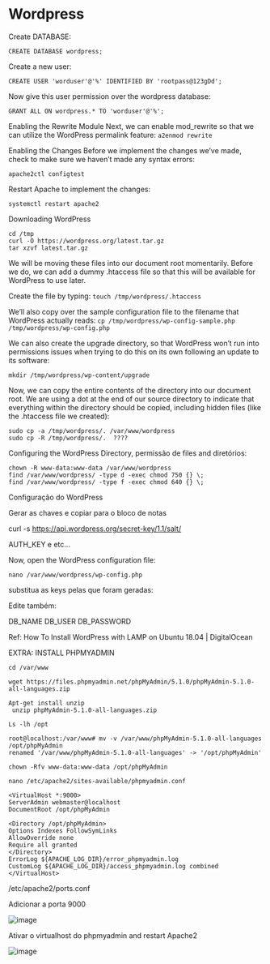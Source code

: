 # Wordpress


Create DATABASE:

`CREATE DATABASE wordpress;`

Create a new user:

`CREATE USER 'worduser'@'%' IDENTIFIED BY 'rootpass@123gDd';`

Now give this user permission over the wordpress database:

`GRANT ALL ON wordpress.* TO 'worduser'@'%';`


Enabling the Rewrite Module
Next, we can enable mod_rewrite so that we can utilize the WordPress permalink feature:
`a2enmod rewrite`

Enabling the Changes
Before we implement the changes we’ve made, check to make sure we haven’t made any syntax errors:

`apache2ctl configtest`


Restart Apache to implement the changes:

`systemctl restart apache2`


Downloading WordPress

```shell
cd /tmp
curl -O https://wordpress.org/latest.tar.gz
tar xzvf latest.tar.gz

```

We will be moving these files into our document root momentarily. Before we do, we can add a dummy .htaccess file so that this will be available for WordPress to use later.

Create the file by typing:
`touch /tmp/wordpress/.htaccess`

We’ll also copy over the sample configuration file to the filename that WordPress actually reads:
`cp /tmp/wordpress/wp-config-sample.php /tmp/wordpress/wp-config.php`

We can also create the upgrade directory, so that WordPress won’t run into permissions issues when trying to do this on its own following an update to its software:

`mkdir /tmp/wordpress/wp-content/upgrade`

Now, we can copy the entire contents of the directory into our document root. We are using a dot at the end of our source directory to indicate that everything within the directory should be copied, including hidden files (like the .htaccess file we created):

```shell
sudo cp -a /tmp/wordpress/. /var/www/wordpress
sudo cp -R /tmp/wordpress/.  ????
```

Configuring the WordPress Directory, permissão de files and diretórios:

```shell
chown -R www-data:www-data /var/www/wordpress
find /var/www/wordpress/ -type d -exec chmod 750 {} \;
find /var/www/wordpress/ -type f -exec chmod 640 {} \;
```


Configuração do WordPress

Gerar as chaves e copiar para o bloco de notas

curl -s https://api.wordpress.org/secret-key/1.1/salt/

AUTH_KEY e etc...


Now, open the WordPress configuration file:

 `nano /var/www/wordpress/wp-config.php`

substitua as keys pelas que foram geradas:

Edite também:

DB_NAME
DB_USER
DB_PASSWORD


Ref: How To Install WordPress with LAMP on Ubuntu 18.04 | DigitalOcean

EXTRA: INSTALL PHPMYADMIN

```shell
cd /var/www

wget https://files.phpmyadmin.net/phpMyAdmin/5.1.0/phpMyAdmin-5.1.0-all-languages.zip

Apt-get install unzip
 unzip phpMyAdmin-5.1.0-all-languages.zip

Ls -lh /opt

root@localhost:/var/www# mv -v /var/www/phpMyAdmin-5.1.0-all-languages /opt/phpMyAdmin
renamed '/var/www/phpMyAdmin-5.1.0-all-languages' -> '/opt/phpMyAdmin'

chown -Rfv www-data:www-data /opt/phpMyAdmin

nano /etc/apache2/sites-available/phpmyadmin.conf
```


```shell
<VirtualHost *:9000>
ServerAdmin webmaster@localhost
DocumentRoot /opt/phpMyAdmin
 
<Directory /opt/phpMyAdmin>
Options Indexes FollowSymLinks
AllowOverride none
Require all granted
</Directory>
ErrorLog ${APACHE_LOG_DIR}/error_phpmyadmin.log
CustomLog ${APACHE_LOG_DIR}/access_phpmyadmin.log combined
</VirtualHost>
```

<salvar>


/etc/apache2/ports.conf

Adicionar a porta 9000

![image](https://github.com/user-attachments/assets/a699d352-e607-49d5-aa19-4e1fedfbab7b)


Ativar o virtualhost  do phpmyadmin and restart Apache2

![image](https://github.com/user-attachments/assets/23e0d264-ef58-4653-b8e9-c5bb7b0601ba)






